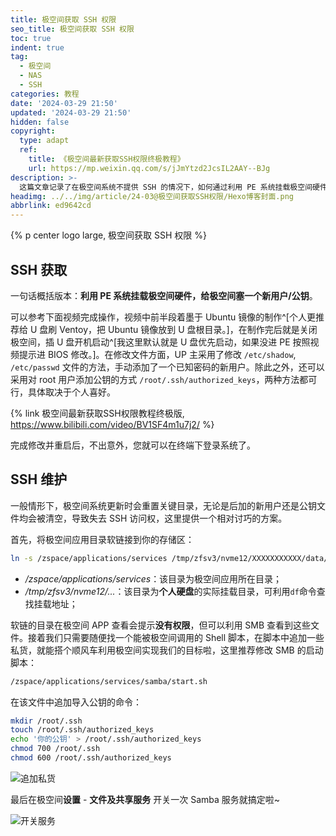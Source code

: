 ```yaml
---
title: 极空间获取 SSH 权限
seo_title: 极空间获取 SSH 权限
toc: true
indent: true
tag:
  - 极空间
  - NAS
  - SSH
categories: 教程
date: '2024-03-29 21:50'
updated: '2024-03-29 21:50'
hidden: false
copyright:
  type: adapt
  ref:
    title: 《极空间最新获取SSH权限终极教程》
    url: https://mp.weixin.qq.com/s/jJmYtzd2JcsIL2AAY--BJg
description: >-
  这篇文章记录了在极空间系统不提供 SSH 的情况下，如何通过利用 PE 系统挂载极空间硬件设备，修改 ZOS 系统以实现使用 SSH 的目的。同时，还记录了当系统更新后权限失效时的处理方案。
headimg: ../../img/article/24-03@极空间获取SSH权限/Hexo博客封面.png
abbrlink: ed9642cd
---
```


{% p center logo large, 极空间获取 SSH 权限 %}

## SSH 获取

一句话概括版本：**利用 PE 系统挂载极空间硬件，给极空间塞一个新用户/公钥**。

可以参考下面视频完成操作，视频中前半段着墨于 Ubuntu 镜像的制作^[个人更推荐给 U 盘刷 Ventoy，把 Ubuntu 镜像放到 U 盘根目录。]，在制作完后就是关闭极空间，插 U 盘开机启动^[我这里默认就是 U 盘优先启动，如果没进 PE 按照视频提示进 BIOS 修改。]。在修改文件方面，UP 主采用了修改 `/etc/shadow`, `/etc/passwd` 文件的方法，手动添加了一个已知密码的新用户。除此之外，还可以采用对 root 用户添加公钥的方式 `/root/.ssh/authorized_keys`，两种方法都可行，具体取决于个人喜好。

{% link 极空间最新获取SSH权限教程终极版, https://www.bilibili.com/video/BV1SF4m1u7j2/ %}

完成修改并重启后，不出意外，您就可以在终端下登录系统了。

## SSH 维护

一般情形下，极空间系统更新时会重置关键目录，无论是后加的新用户还是公钥文件均会被清空，导致失去 SSH 访问权，这里提供一个相对讨巧的方案。

首先，将极空间应用目录软链接到你的存储区：

```bash
ln -s /zspace/applications/services /tmp/zfsv3/nvme12/XXXXXXXXXXX/data/应用程序/System-link/
```

- */zspace/applications/services*：该目录为极空间应用所在目录；
- */tmp/zfsv3/nvme12/...*：该目录为**个人硬盘**的实际挂载目录，可利用`df`命令查找挂载地址；

软链的目录在极空间 APP 查看会提示**没有权限**，但可以利用 SMB 查看到这些文件。接着我们只需要随便找一个能被极空间调用的 Shell 脚本，在脚本中追加一些私货，就能搭个顺风车利用极空间实现我们的目标啦，这里推荐修改 SMB 的启动脚本：

```bash
/zspace/applications/services/samba/start.sh
```

在该文件中追加导入公钥的命令：

```sh
mkdir /root/.ssh
touch /root/.ssh/authorized_keys
echo '你的公钥' > /root/.ssh/authorized_keys
chmod 700 /root/.ssh
chmod 600 /root/.ssh/authorized_keys
```

![追加私货](../../img/article/24-03@极空间获取SSH权限/24-03-29_214943.png)

最后在极空间**设置** - **文件及共享服务** 开关一次 Samba 服务就搞定啦~

![开关服务](../../img/article/24-03@极空间获取SSH权限/nas.inkss.cn_home_.png)
